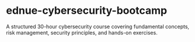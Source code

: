 # ednue-cybersecurity-bootcamp
A structured 30-hour cybersecurity course covering fundamental concepts, risk management, security principles, and hands-on exercises.
